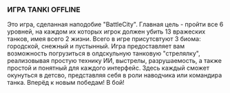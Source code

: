 ### ИГРА TANKI OFFLINE

Это игра, сделанная наподобие "BattleCity". Главная цель - пройти все 6 уровней, на каждом их которых игрок должен убить 13 вражеских танков, имея всего 2 жизни. Всего в игре присутсвтуют 3 биома: городской, снежный и пустынный. Игра предоставляет вам возможность погрузиться в олдскульную танковую "стрелялку", реализовывая простую технику ИИ, выстрелы, разрушаемость, а также простой и понятный для каждого интерфейс. Здесь каждый сможет окунуться в детсво, представляя себя в роли наводчика или командира танка. Вперёд к новым победам! В бой!
